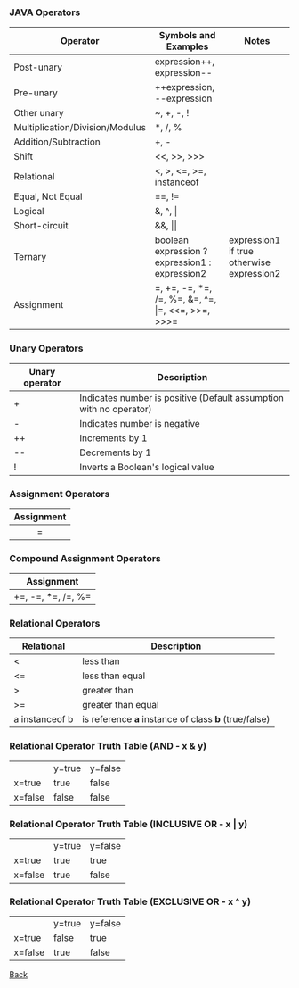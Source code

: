 ### JAVA Operators

| Operator | Symbols and Examples | Notes |
| --- | --- | --- |
| Post-unary  | expression++, expression-- | |
| Pre-unary | ++expression, --expression | |
| Other unary | ~,   +,   -,   ! | |
| Multiplication/Division/Modulus |  \*,  /,  % | |
| Addition/Subtraction | +,  - | |
| Shift | <<,  >>,  >>> | |
| Relational | <, >, <=, >=, instanceof | |
| Equal, Not Equal | ==, != | |
| Logical | &, ^, \| | |
| Short-circuit | &&, \|\| | |
| Ternary | boolean expression ? expression1 : expression2 | expression1 if true otherwise expression2 |
| Assignment | =, +=, -=, *=, /=, %=, &=, ^=, \|=, <<=, >>=, >>>= | |

### Unary Operators
| Unary operator | Description |
| --- | --- |
| + | Indicates number is positive (Default assumption with no operator) |
| - | Indicates number is negative |
| ++ | Increments by 1 |
| -- | Decrements by 1 |
| ! | Inverts a Boolean's logical value |

### Assignment Operators
| Assignment | 
| :---: |
| = |

### Compound Assignment Operators
| Assignment |
| :---: |
| +=, -=, *=, /=, %= |

### Relational Operators
| Relational | Description |
| --- | --- |
| < | less than |
| <= | less than equal |
| > | greater than |
| >= | greater than equal |
| a instanceof b | is reference **a** instance of class **b** (true/false) | 

### Relational Operator Truth Table (AND - x & y)
|  |  |  |
| --- | --- | --- |
| |y=true|y=false|
|x=true|true|false|
|x=false|false|false|

### Relational Operator Truth Table (INCLUSIVE OR - x | y)
|  |  |  |
| --- | --- | --- |
| |y=true|y=false|
|x=true|true|true|
|x=false|true|false|

### Relational Operator Truth Table (EXCLUSIVE OR - x ^ y)
|  |  |  |
| --- | --- | --- |
| |y=true|y=false|
|x=true|false|true|
|x=false|true|false|

[Back](../)
